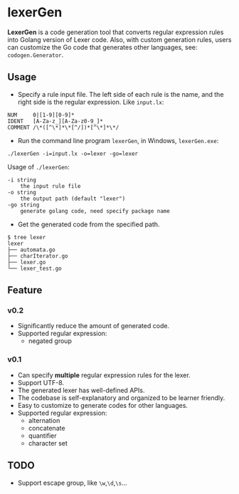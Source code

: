 # lexerGen

**LexerGen** is a code generation tool that converts regular expression rules into Golang version of Lexer code. Also, with custom generation rules, users can customize the Go code that generates other languages, see: `codogen.Generator`.

## Usage

- Specify a rule input file. The left side of each rule is the name, and the right side is the regular expression. Like 
`input.lx`:
```text
NUM     0|[1-9][0-9]*
IDENT   [A-Za-z_][A-Za-z0-9_]*
COMMENT /\*([^\*]*\*[^/])*[^\*]*\*/
``` 

- Run the command line program `lexerGen`, in Windows, `lexerGen.exe`:
```shell
./lexerGen -i=input.lx -o=lexer -go=lexer
```
Usage of `./lexerGen`:
```text
-i string
    the input rule file
-o string
    the output path (default "lexer")
-go string
    generate golang code, need specify package name
```

- Get the generated code from the specified path.
```
$ tree lexer
lexer
├── automata.go
├── charIterator.go
├── lexer.go
└── lexer_test.go
```

## Feature

### v0.2

- Significantly reduce the amount of generated code.
- Supported regular expression:
    - negated group


### v0.1

- Can specify **multiple** regular expression rules for the lexer.
- Support UTF-8.
- The generated lexer has well-defined APIs.
- The codebase is self-explanatory and organized to be learner friendly.
- Easy to customize to generate codes for other languages.
- Supported regular expression:
    - alternation
    - concatenate
    - quantifier
    - character set

## TODO

- Support escape group, like `\w`,`\d`,`\s`...
